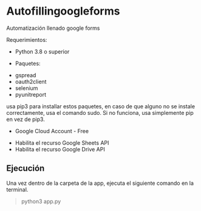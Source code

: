 # Autofillingoogleforms

Automatización llenado google forms

Requerimientos:

* Python 3.8 o superior

* Paquetes:
- gspread
- oauth2client
- selenium
- pyunitreport

usa pip3 para installar estos paquetes, en caso de que alguno
no se instale correctamente, usa el comando sudo.
Si no funciona, usa simplemente pip en vez de pip3.

* Google Cloud Account - Free
- Habilita el recurso Google Sheets API
- Habilita el recurso Google Drive API

## Ejecución

Una vez dentro de la carpeta de la app,
ejecuta el siguiente comando en la terminal.

> python3 app.py
